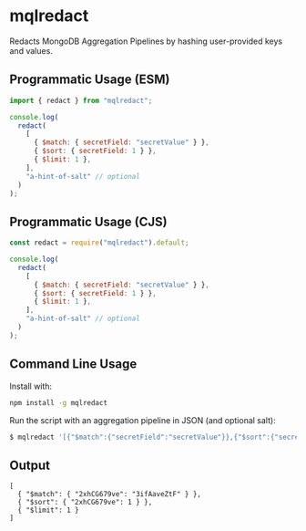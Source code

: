 # mqlredact

Redacts MongoDB Aggregation Pipelines by hashing user-provided keys and values.

## Programmatic Usage (ESM)

```js
import { redact } from "mqlredact";

console.log(
  redact(
    [
      { $match: { secretField: "secretValue" } },
      { $sort: { secretField: 1 } },
      { $limit: 1 },
    ],
    "a-hint-of-salt" // optional
  )
);
```

## Programmatic Usage (CJS)

```js
const redact = require("mqlredact").default;

console.log(
  redact(
    [
      { $match: { secretField: "secretValue" } },
      { $sort: { secretField: 1 } },
      { $limit: 1 },
    ],
    "a-hint-of-salt" // optional
  )
);
```

## Command Line Usage

Install with:

```bash
npm install -g mqlredact
```

Run the script with an aggregation pipeline in JSON (and optional salt):

```bash
$ mqlredact '[{"$match":{"secretField":"secretValue"}},{"$sort":{"secretField":1}},{"$limit":1}]' --salt a-hint-of-salt
```

## Output

```
[
  { "$match": { "2xhCG679ve": "3ifAaveZtF" } },
  { "$sort": { "2xhCG679ve": 1 } },
  { "$limit": 1 }
]
```
